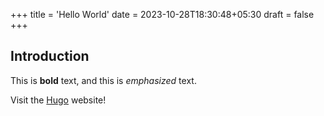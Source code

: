 +++
title = 'Hello World'
date = 2023-10-28T18:30:48+05:30
draft = false
+++
## Introduction

This is **bold** text, and this is *emphasized* text. 

Visit the [Hugo](https://gohugo.io) website!